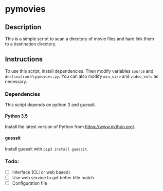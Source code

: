 # pymovies

## Description
This is a simple script to scan a directory of movie files and hard link them to a destination directory.

## Instructions

To use this script, install dependencies.  Then modify variables `source` and `destination` in `pymovies.py`.  You can also modify `min_size` and `video_exts` as necessary.


### Dependencies

This script depends on python 3 and guessit.

#### Python 3.5
Install the latest version of Python from https://www.python.org/.

#### guessit

Install guessit with `pip3 install guessit`.

### Todo:
- [ ] Interface (CLI or web based)
- [ ] Use web service to get better title match
- [ ] Configuration file
